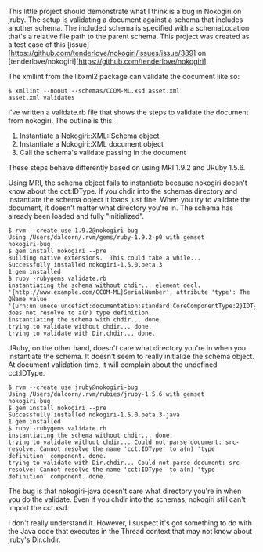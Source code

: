 This little project should demonstrate what I think is a bug in
Nokogiri on jruby. The setup is validating a document against a schema
that includes another schema. The included schema is specified with a
schemaLocation that's a relative file path to the parent schema. This
project was created as a test case of this [issue][https://github.com/tenderlove/nokogiri/issues/issue/389] on [tenderlove/nokogiri][https://github.com/tenderlove/nokogiri].

The xmllint from the libxml2 package can validate the document like
so: 

    $ xmllint --noout --schemas/CCOM-ML.xsd asset.xml
    asset.xml validates

I've written a validate.rb file that shows the steps to validate the
document from nokogiri. The outline is this:

1. Instantiate a Nokogiri::XML::Schema object
2. Instantiate a Nokogiri::XML document object
3. Call the schema's validate passing in the document

These steps behave differently based on using MRI 1.9.2 and JRuby
1.5.6.

Using MRI, the schema object fails to instantiate because nokogiri
doesn't know about the cct:IDType. If you chdir into the schemas
directory and instantiate the schema object it loads just fine. When
you try to validate the document, it doesn't matter what directory
you're in. The schema has already been loaded and fully "initialized".

    $ rvm --create use 1.9.2@nokogiri-bug
    Using /Users/dalcorn/.rvm/gems/ruby-1.9.2-p0 with gemset
    nokogiri-bug
    $ gem install nokogiri --pre
    Building native extensions.  This could take a while...
    Successfully installed nokogiri-1.5.0.beta.3
    1 gem installed
    $ ruby -rubygems validate.rb
    instantiating the schema without chdir... element decl. '{http://www.example.com/CCOM-ML}SerialNumber', attribute 'type': The QName value '{urn:un:unece:uncefact:documentation:standard:CoreComponentType:2}IDType' does not resolve to a(n) type definition.
    instantiating the schema with chdir... done.
    trying to validate without chdir... done.
    trying to validate with Dir.chdir... done.

JRuby, on the other hand, doesn't care what directory you're in when
you instantiate the schema. It doesn't seem to really initialize the
schema object. At document validation time, it will complain about the
undefined cct:IDType.

    $ rvm --create use jruby@nokogiri-bug
    Using /Users/dalcorn/.rvm/rubies/jruby-1.5.6 with gemset
    nokogiri-bug
    $ gem install nokogiri --pre
    Successfully installed nokogiri-1.5.0.beta.3-java
    1 gem installed
    $ ruby -rubygems validate.rb
    instantiating the schema without chdir... done.
    trying to validate without chdir... Could not parse document: src-resolve: Cannot resolve the name 'cct:IDType' to a(n) 'type definition' component. done.
    trying to validate with Dir.chdir... Could not parse document: src-resolve: Cannot resolve the name 'cct:IDType' to a(n) 'type definition' component. done.
        

The bug is that nokogiri-java doesn't care what directory you're in
when you do the validate. Even if you chdir into the schemas, nokogiri
still can't import the cct.xsd.

I don't really understand it. However, I suspect it's got something to
do with the Java code that executes in the Thread context that may not
know about jruby's Dir.chdir.
